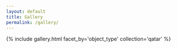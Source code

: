 ```yaml
---
layout: default
title: Gallery
permalink: /gallery/
---
```


{% include gallery.html facet_by='object_type' collection='qatar' %}
